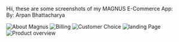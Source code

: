   Hii, these are some screenshots of my MAGNUS E-Commerce App: <br>
  By: Arpan Bhattacharya

![About Magnus](https://user-images.githubusercontent.com/48471308/200898254-3142be5c-2be1-4ddf-a941-9c133eb13da7.jpeg)
![Billing](https://user-images.githubusercontent.com/48471308/200898259-fa10f0b6-fa2c-45b0-8480-a3ebce2e4f31.jpeg)
![Customer Choice](https://user-images.githubusercontent.com/48471308/200898264-94bfb83d-e0ef-4c6d-8f7f-b285bf8f869f.jpeg)
![landing Page](https://user-images.githubusercontent.com/48471308/200898275-663d7f74-4982-47bd-8bb3-4f7bd07a8e7f.jpeg)
![Product overview](https://user-images.githubusercontent.com/48471308/200898278-da2a1db2-4f67-47e6-9bd2-af1819f0731c.jpeg)
